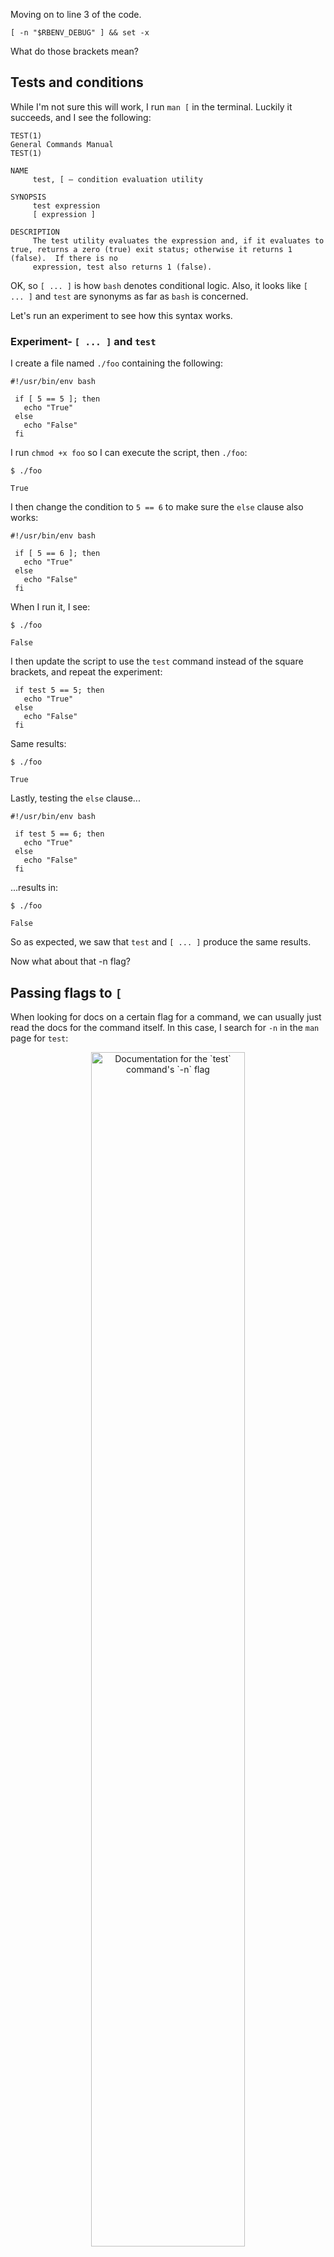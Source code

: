 Moving on to line 3 of the code.

```
[ -n "$RBENV_DEBUG" ] && set -x
```

What do those brackets mean?

## Tests and conditions

While I'm not sure this will work, I run `man [` in the terminal.  Luckily it succeeds, and I see the following:

```
TEST(1)                                                              General Commands Manual                                                             TEST(1)

NAME
     test, [ – condition evaluation utility

SYNOPSIS
     test expression
     [ expression ]

DESCRIPTION
     The test utility evaluates the expression and, if it evaluates to true, returns a zero (true) exit status; otherwise it returns 1 (false).  If there is no
     expression, test also returns 1 (false).
```

OK, so `[ ... ]` is how `bash` denotes conditional logic.  Also, it looks like `[ ... ]` and `test` are synonyms as far as `bash` is concerned.

Let's run an experiment to see how this syntax works.

### Experiment- `[ ... ]` and `test`

I create a file named `./foo` containing the following:

```
#!/usr/bin/env bash

 if [ 5 == 5 ]; then
   echo "True"
 else
   echo "False"
 fi
```

I run `chmod +x foo` so I can execute the script, then `./foo`:
```
$ ./foo

True
```

I then change the condition to `5 == 6` to make sure the `else` clause also works:

```
#!/usr/bin/env bash

 if [ 5 == 6 ]; then
   echo "True"
 else
   echo "False"
 fi
```

When I run it, I see:

```
$ ./foo

False
```

I then update the script to use the `test` command instead of the square brackets, and repeat the experiment:

```
 if test 5 == 5; then
   echo "True"
 else
   echo "False"
 fi
```

Same results:

```
$ ./foo

True
```

Lastly, testing the `else` clause...

```
#!/usr/bin/env bash

 if test 5 == 6; then
   echo "True"
 else
   echo "False"
 fi
```

...results in:

```
$ ./foo

False
```

So as expected, we saw that `test` and `[ ... ]` produce the same results.

Now what about that -n flag?

## Passing flags to `[`

When looking for docs on a certain flag for a command, we can usually just read the docs for the command itself. In this case, I search for `-n` in the `man` page for `test`:

<p style="text-align: center">
  <img src="/assets/images/man-test-n.png" width="70%" alt="Documentation for the `test` command's `-n` flag">
</p>

It looks like `[ -n "$RBENV_DEBUG" ]` is `true` if the length of `"$RBENV_DEBUG"` is greater than zero (i.e. if the string is *not* empty).

Let's see if `-n` behaves the way we expect.

### Experiment- the `-n` flag

First I run the following directly in my terminal tab:

```
$ FOO='foo'

$ [ -n "$FOO" ] && echo "Hi"

"Hi"

$ [ -n "$BAR" ] && echo "Hi"

$ [ -n "" ] && echo "Hi"

```

So using the `-n` flag to test the length of `"$FOO"` resulted in printing `Hi` to the screen because `"$FOO"` has a greater-than-zero string length.  But `"$BAR"` and `""` both do not, so nothing was printed in those two cases.

This all works as expected.  Then, out of curiosity, I removed the double-quotes from `"$BAR"`:

```
$ [ -n $BAR ] && echo "Hi"
Hi
```

Removing the quotes caused `Hi` to be printed.  This was unexpected.  Since `$BAR` hadn't been set, I expected nothing to be printed to the screen.

Lastly, I removed `$BAR` entirely:

```
$ [ -n ] && echo "Hi"
Hi
```

Since I don't pass any value at all to the flag, I would expect the length of the non-existent "string" to be zero.

Why are the last two cases not returning the results I expect?

In this case, [this StackOverflow post](https://web.archive.org/web/20230406161647/https://unix.stackexchange.com/questions/400889/why-isnt-n-false-like-n/400895){:target="_blank" rel="noopener"} comes through with an answer:

> `[ -n ]` does not use the `-n` test.
>
> The `-n` in `[ -n ]` is not a test at all. When there is only one argument between `[` and `]`, that argument is a string that is tested to see if it is empty. Even when that string has a leading `-`, it is still interpreted as an operand, not a test. Since the string `-n` is not empty (it contains two characters, `-` and `n`, not zero characters) `[ -n ]` evaluates to true.

...and [here](https://unix.stackexchange.com/a/141025/142469){:target="_blank" rel="noopener"}:

> You need to quote your variables. Without quotes you are writing `test -n` instead of `test -n <expression>`. The `test` command has no idea that you provided a variable that expanded to nothing.

OK great.  So when I don't use double-quotes, the script thinks I'm just running `[ -n ]`, which the interpreter interprets as an operand of length 2, which is why it returns true.  This is true whether I'm running `[ -n ]` or `[ -n $BAR ]`.

## Single- vs. Double-quotes

Another question about the bracket syntax: what would happen if I used single-quotes instead of double-quotes?  Does that matter?  Time for another experiment.

### Experiment- single- vs. double-quotes

Since I've already defined my `FOO` variable in my terminal tab, I type the following in the same tab:

```
$ echo "$FOO"
```

Which results in:

```
foo
```

Next I use single-quotes:

```
$ echo '$FOO'
```

When I run it, I get the following:

```
$FOO
```

So when using single-quotes instead of double-quotes, the shell doesn't expand the variable into its underlying value.  It just treats the variable name as a string literal, and in this case we echo that string to the terminal.

## Verbose Mode

Returning back to the line of code:

```
[ -n "$RBENV_DEBUG" ] && set -x
```

If the `[ -n "$RBENV_DEBUG" ]` condition returns true, the `&&` syntax ensures that we then execute the 2nd half of this line of code: `set -x`.  If that condition returns false, we exit early and don't evaluate `set -x`.

We know about `set` already, but what does the `-x` flag do?

I Google "set -x bash" and find [this StackOverflow post](https://stackoverflow.com/questions/36273665/what-does-set-x-do){:target="_blank" rel="noopener"}, with an answer that says:

> `set -x`
>
> Prints a trace of simple commands, `for` commands, `case` commands, ... and arithmetic for commands and their arguments or associated word lists after they are expanded and before they are executed.

That kind of sounds to me like what "debug mode" or "verbose mode" does in many command line programs.  Which would make sense, given the condition for the `test` command included a variable named `RBENV_DEBUG`.

Let's see if that's what happens.

### Experiment- the `set -x` command

I write a new script, run `chmod +x` on it, and add the following code:

```
#!/usr/bin/env bash

set -x

echo "foo"

bar="$(( 5+5 ))"

echo "$bar"
```

Side note- I found out from [this link](https://stackoverflow.com/questions/6348902/how-can-i-add-numbers-in-a-bash-script){:target="_blank" rel="noopener"} that, if you want to add two integers in `bash`, you use the `$((...))` syntax.

As you can see, this script includes `set -x` at the top.  When I run this script, I see the following:

```
$ ./foo

+ echo foo
foo
+ bar=10
+ echo 10
10
```

The lines with `+` in front of them appear to be the lines which are printed out as a result of `set -x`.  The lines without `+` are lines that would have printed out anyway (i.e. as a result of the `echo` commands I included in the script).

Now, when I comment out `set -x` and re-run the script, I see:

```
$ ./foo

foo
10
```

Now we don't see the `+` lines anymore.

From this, I think we can conclude that `set -x` prints each line of code that is run, just as our docs described.

So to summarize, `[ -n "$RBENV_DEBUG" ] && set -x` tells us that we will print each command as it is executed, but **only if** we set the `$RBENV_DEBUG` environment variable to equal  any non-empty string value.

Let's move on to the next line of code.
